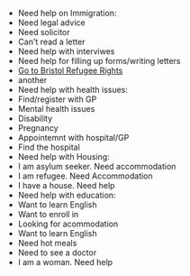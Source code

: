 - Need help on Immigration:
 - Need legal advice
 - Need solicitor
 - Can't read a letter
 - Need help with interviwes 
 - Need help for filling up forms/writing letters
  - [Go to Bristol Refugee Rights](http://www.bristolrefugeerights.org/)
  - another
- Need help with health issues:
 - Find/register with GP
 - Mental health issues
 - Disability
 - Pregnancy
 - Appointemnt with hospital/GP
 - Find the hospital
- Need help with Housing:
 - I am asylum seeker. Need accommodation
 - I am refugee. Need Accommodation
 - I have a house. Need help
- Need help with education:
 - Want to learn English 
 - Want to enroll in 
- Looking for acommodation 
- Want to learn English
- Need hot meals
- Need to see a doctor
- I am a woman. Need help
